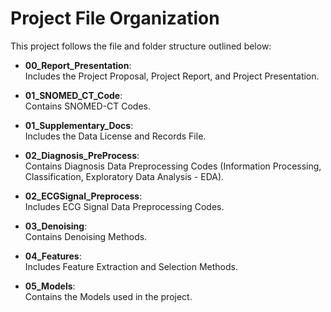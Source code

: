 # Project File Organization

This project follows the file and folder structure outlined below:

- **00_Report_Presentation**:  
  Includes the Project Proposal, Project Report, and Project Presentation.

- **01_SNOMED_CT_Code**:  
  Contains SNOMED-CT Codes.

- **01_Supplementary_Docs**:  
  Includes the Data License and Records File.

- **02_Diagnosis_PreProcess**:  
  Contains Diagnosis Data Preprocessing Codes (Information Processing, Classification, Exploratory Data Analysis - EDA).

- **02_ECGSignal_Preprocess**:  
  Includes ECG Signal Data Preprocessing Codes.

- **03_Denoising**:  
  Contains Denoising Methods.

- **04_Features**:  
  Includes Feature Extraction and Selection Methods.

- **05_Models**:  
  Contains the Models used in the project.
